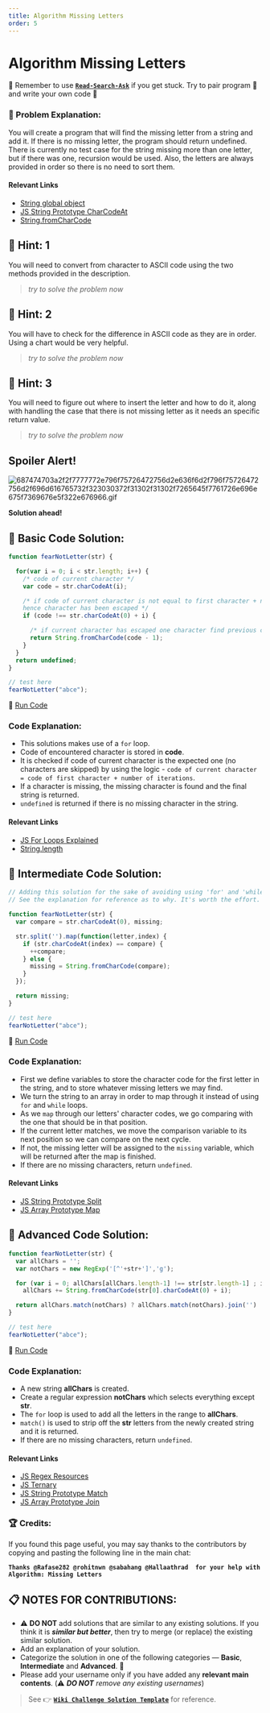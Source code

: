 ```yaml
---
title: Algorithm Missing Letters
order: 5
---
```

# Algorithm Missing Letters

:triangular_flag_on_post: Remember to use [**`Read-Search-Ask`**](FreeCodeCamp-Get-Help) if you get stuck. Try to pair program :busts_in_silhouette: and write your own code :pencil:

### :checkered_flag: Problem Explanation:

You will create a program that will find the missing letter from a string and add it. If there is no missing letter, the program should return undefined. There is currently no test case for the string missing more than one letter, but if there was one, recursion would be used. Also, the letters are always provided in order so there is no need to sort them.

#### Relevant Links

- [String global object](https://developer.mozilla.org/en-US/docs/Web/JavaScript/Reference/Global_Objects/String)
- [JS String Prototype CharCodeAt](JS-String-Prototype-CharCodeAt)
- [String.fromCharCode](String.fromCharCode)

## :speech_balloon: Hint: 1

You will need to convert from character to ASCII code using the two methods provided in the description.

> _try to solve the problem now_

## :speech_balloon: Hint: 2

You will have to check for the difference in ASCII code as they are in order. Using a chart would be very helpful.

> _try to solve the problem now_

## :speech_balloon: Hint: 3

You will need to figure out where to insert the letter and how to do it, along with handling the case that there is not missing letter as it needs an specific return value.

> _try to solve the problem now_

## Spoiler Alert!

![687474703a2f2f7777772e796f75726472756d2e636f6d2f796f75726472756d2f696d616765732f323030372f31302f31302f7265645f7761726e696e675f7369676e5f322e676966.gif](https://files.gitter.im/FreeCodeCamp/Wiki/nlOm/thumb/687474703a2f2f7777772e796f75726472756d2e636f6d2f796f75726472756d2f696d616765732f323030372f31302f31302f7265645f7761726e696e675f7369676e5f322e676966.gif)

**Solution ahead!**

## :beginner: Basic Code Solution:

```javascript
function fearNotLetter(str) {

  for(var i = 0; i < str.length; i++) {
    /* code of current character */
    var code = str.charCodeAt(i);

    /* if code of current character is not equal to first character + no of iteration
    hence character has been escaped */
    if (code !== str.charCodeAt(0) + i) {

      /* if current character has escaped one character find previous char and return */
      return String.fromCharCode(code - 1);
    }  
  }
  return undefined;
}

// test here
fearNotLetter("abce");
```

:rocket: [Run Code](https://repl.it/CLnD/0)

### Code Explanation:

- This solutions makes use of a `for` loop.
- Code of encountered character is stored in **code**.
- It is checked if code of current character is the expected one (no characters are skipped) by using the logic - `code of current character = code of first character + number of iterations`.
- If a character is missing, the missing character is found and the final string is returned.
- `undefined` is returned if there is no missing character in the string.

#### Relevant Links

- [JS For Loops Explained](JS-For-Loops-Explained)
- [String.length](String.length)

## :sunflower: Intermediate Code Solution:

```javascript
// Adding this solution for the sake of avoiding using 'for' and 'while' loops.
// See the explanation for reference as to why. It's worth the effort.

function fearNotLetter(str) {
  var compare = str.charCodeAt(0), missing;

  str.split('').map(function(letter,index) {
    if (str.charCodeAt(index) == compare) {
      ++compare;
    } else {
      missing = String.fromCharCode(compare);
    }
  });

  return missing;
}

// test here
fearNotLetter("abce");
```

:rocket: [Run Code](https://repl.it/CLnE/0)

### Code Explanation:

- First we define variables to store the character code for the first letter in the string, and to store whatever missing letters we may find.
- We turn the string to an array in order to map through it instead of using `for` and `while` loops.
- As we `map` through our letters' character codes, we go comparing with the one that should be in that position.
- If the current letter matches, we move the comparison variable to its next position so we can compare on the next cycle.
- If not, the missing letter will be assigned to the `missing` variable, which will be returned after the map is finished.
- If there are no missing characters, return `undefined`.

#### Relevant Links

- [JS String Prototype Split](JS-String-Prototype-Split)
- [JS Array Prototype Map](JS-Array-Prototype-Map)

## :rotating_light: Advanced Code Solution:

```javascript
function fearNotLetter(str) {
  var allChars = '';
  var notChars = new RegExp('[^'+str+']','g');

  for (var i = 0; allChars[allChars.length-1] !== str[str.length-1] ; i++)
    allChars += String.fromCharCode(str[0].charCodeAt(0) + i);

  return allChars.match(notChars) ? allChars.match(notChars).join('') : undefined;
}

// test here
fearNotLetter("abce");
```

:rocket: [Run Code](https://repl.it/CLnG/0)

### Code Explanation:

- A new string **allChars** is created.
- Create a regular expression **notChars** which selects everything except **str**.
- The `for` loop is used to add all the letters in the range to **allChars**.
- `match()` is used to strip off the **str** letters from the newly created string and it is returned.
- If there are no missing characters, return `undefined`.

#### Relevant Links

- [JS Regex Resources](JS-Regex-Resources)
- [JS Ternary](JS-Ternary)
- [JS String Prototype Match](JS-String-Prototype-Match)
- [JS Array Prototype Join](JS-Array-Prototype-Join)

### :trophy: Credits:

If you found this page useful, you may say thanks to the contributors by copying and pasting the following line in the main chat:

**`Thanks @Rafase282 @rohitnwn @sabahang @Hallaathrad  for your help with Algorithm: Missing Letters`**

## :clipboard: NOTES FOR CONTRIBUTIONS:

- :warning: **DO NOT** add solutions that are similar to any existing solutions. If you think it is **_similar but better_**, then try to merge (or replace) the existing similar solution.
- Add an explanation of your solution.
- Categorize the solution in one of the following categories &mdash; **Basic**, **Intermediate** and **Advanced**. :traffic_light:
- Please add your username only if you have added any **relevant main contents**. (:warning: **_DO NOT_** _remove any existing usernames_)

> See :point_right: [**`Wiki Challenge Solution Template`**](Wiki-Template-Challenge-Solution) for reference.
